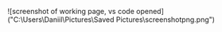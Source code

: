 ![screenshot of working page, vs code opened]("C:\Users\Daniil\Pictures\Saved Pictures\screenshotpng.png")